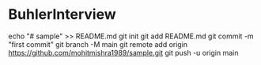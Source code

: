 # BuhlerInterview

echo "# sample" >> README.md
git init
git add README.md
git commit -m "first commit"
git branch -M main
git remote add origin https://github.com/mohitmishra1989/sample.git
git push -u origin main

